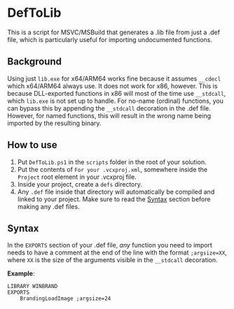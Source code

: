 # DefToLib
This is a script for MSVC/MSBuild that generates a .lib file from just a .def file, which is particularly useful
for importing undocumented functions.

## Background
Using just `lib.exe` for x64/ARM64 works fine because it assumes `__cdecl` which x64/ARM64 always use. It does not
work for x86, however. This is because DLL-exported functions in x86 will most of the time use `__stdcall`, which
`lib.exe` is not set up to handle. For no-name (ordinal) functions, you can bypass this by appending the `__stdcall`
decoration in the .def file. However, for named functions, this will result in the wrong name being imported by the
resulting binary.

## How to use
1. Put `DefToLib.ps1` in the `scripts` folder in the root of your solution.
2. Put the contents of `For your .vcxproj.xml`,
somewhere inside the `Project` root element in your .vcxproj file.
3. Inside your project, create a `defs` directory.
4. Any `.def` file inside that directory will automatically be compiled and linked to your project.
   Make sure to read the [Syntax](#syntax) section before making any .def files.

## Syntax
In the `EXPORTS` section of your .def file, *any* function you need to import needs to have a comment at
the end of the line with the format `;argsize=XX`, where `XX` is the size of the arguments visible in the
`__stdcall` decoration.

**Example**:
```
LIBRARY WINBRAND
EXPORTS
    BrandingLoadImage ;argsize=24
```